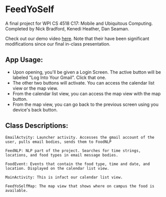 # FeedYoSelf

A final project for WPI CS 4518 C17: Mobile and Ubiquitous Computing. Completed by Nick Bradford, Kenedi Heather, Dan Seaman. 

Check out our demo video [here](https://www.youtube.com/watch?v=d7pIhCt6tjY). Note that their have been significant modifications since our final in-class presentation.

## App Usage: 
* Upon opening, you'll be given a Login Screen. The active button will be labeled "Log Into Your Gmail". Click that one. 
* The other two buttons will activate. You can access the calendar list view or the map view.
* From the calendar list view, you can access the map view with the map button. 
* From the map view, you can go back to the previous screen using you device's back button.

## Class Descriptions:

	EmailActvity: Launcher activity. Accesses the gmail account of the user, pulls email bodies, sends them to FoodNLP

	FeedNLP: NLP part of the project. Searches for time strings, locations, and food types in email message bodies.

	FoodEvent: Events that contain the food type, time and date, and location. Displayed on the calendar list view.

	MainActivity: This is infact our calendar list view.

	FeedYoSelfMap: The map view that shows where on campus the food is available. 

